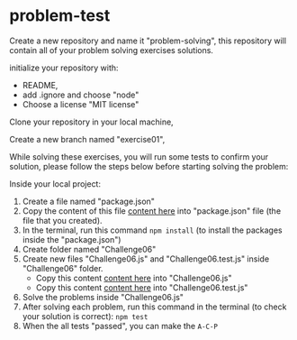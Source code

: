 # problem-test
Create a new repository and name it "problem-solving", this repository will contain all of your problem solving exercises solutions.

initialize your repository with:
- README, 
- add .ignore and choose "node"
- Choose a license "MIT license"

Clone your repository in your local machine,

Create a new branch named "exercise01",

While solving these exercises, you will run some tests to confirm your solution, please follow the steps below before starting solving the problem:

Inside your local project:

1. Create a file named "package.json"
2. Copy the content of this file [content here](https://github.com/LTUC/prep-course-std/blob/master/Day06/ProblemSolving/Challenge01/package.json) into "package.json" file (the file that you created).
3. In the terminal, run this command `npm install` (to install the packages inside the "package.json")
4. Create folder named "Challenge06"
5. Create new files "Challenge06.js" and "Challenge06.test.js" inside "Challenge06" folder.
    - Copy this content [content here](https://github.com/LTUC/prep-course-std/blob/master/Day06/ProblemSolving/Challenge06/Challenge06.js) into "Challenge06.js"
	- Copy this content [content here](https://github.com/LTUC/prep-course-std/blob/master/Day06/ProblemSolving/Challenge06/Challenge06.test.js) into "Challenge06.test.js"
6. Solve the problems inside "Challenge06.js"
7. After solving each problem, run this command in the terminal (to check your solution is correct):
```npm test```
8. When the all tests "passed", you can make the ``A-C-P`` 